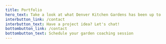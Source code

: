 ```yaml
---
title: Portfolio
hero_text: Take a look at what Denver Kitchen Gardens has been up to
interbutton_link: /contact
interbutton_text: Have a project idea? Let's chat!
bottombutton_link: /contact
bottombutton_text: Schedule your garden coaching session
---
```

